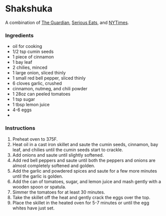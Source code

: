 # Shakshuka
A combination of [The Guardian](https://www.theguardian.com/lifeandstyle/wordofmouth/2016/mar/03/how-to-make-the-perfect-shakshuka), [Serious Eats](https://www.seriouseats.com/recipes/2016/09/shakshuka-north-african-shirred-eggs-tomato-pepper-recipe.html), and [NYTimes](https://cooking.nytimes.com/recipes/1014721-shakshuka-with-feta).

### Ingredients
* oil for cooking
* 1/2 tsp cumin seeds
* 1 piece of cinnamon
* 1 bay leaf
* 2 chilies, minced
* 1 large onion, sliced thinly
* 1 small red bell pepper, sliced thinly
* 6 cloves garlic, crushed
* cinnamon, nutmeg, and chili powder
* 1 28oz can peeled tomatoes
* 1 tsp sugar
* 1 tbsp lemon juice
* 4-6 eggs
* 

### Instructions
1. Preheat oven to 375F.
2. Heat oil in a cast iron skillet and saute the cumin seeds, cinnamon, bay leaf, and chilies until the cumin seeds start to crackle.
3. Add onions and saute until slightly softened.
4. Add red bell peppers and saute until both the peppers and onions are almost completely softened and golden.
5. Add the garlic and powdered spices and saute for a few more minutes until the garlic is golden.
6. Add the can of tomatoes, sugar, and lemon juice and mash gently with a wooden spoon or spatula.
7. Simmer the tomatoes for at least 30 minutes.
8. Take the skillet off the heat and gently crack the eggs over the top. 
9. Place the skillet in the heated oven for 5-7 minutes or until the egg whites have just set.
